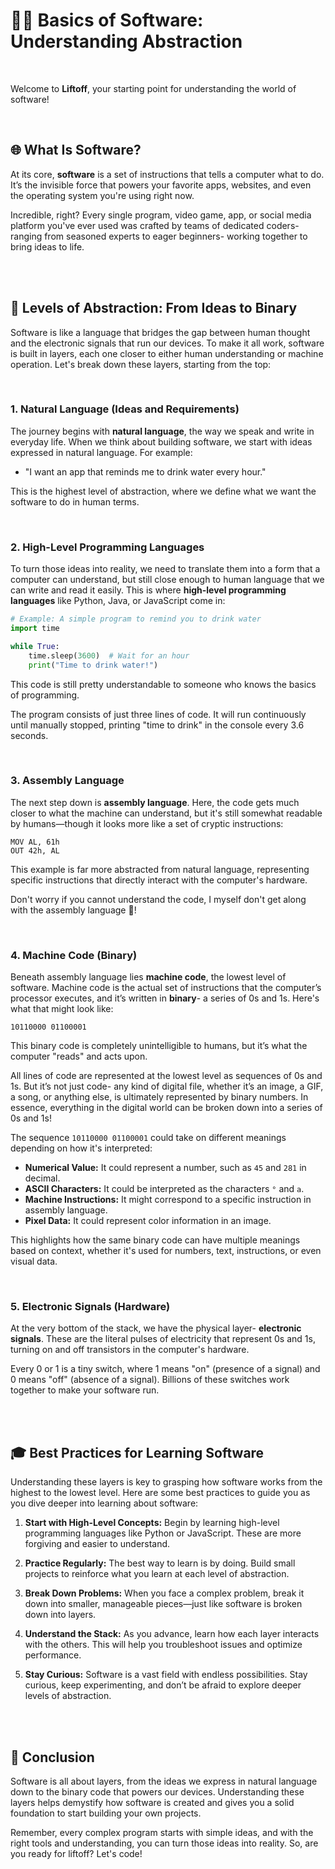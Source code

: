 # 🧑‍💻 Basics of Software: Understanding Abstraction

<br>

Welcome to **Liftoff**, your starting point for understanding the world of 
software!

<br>

## 🌐 What Is Software?

At its core, **software** is a set of instructions that tells a computer 
what to do. It’s the invisible force that powers your favorite apps, 
websites, and even the operating system you're using right now. 

Incredible, right? Every single program, video game, app, or social media 
platform you've ever used was crafted by teams of dedicated coders- 
ranging from seasoned experts to eager beginners- working together to 
bring ideas to life.

<br><br>

## 🧠 Levels of Abstraction: From Ideas to Binary

Software is like a language that bridges the gap between human thought and 
the electronic signals that run our devices. To make it all work, software 
is built in layers, each one closer to either human understanding or 
machine operation. Let's break down these layers, starting from the top:

<br>

### 1. **Natural Language (Ideas and Requirements)**

The journey begins with **natural language**, the way we speak and write 
in everyday life. When we think about building software, we start with 
ideas expressed in natural language. For example:

- "I want an app that reminds me to drink water every hour."

This is the highest level of abstraction, where we define what we want the 
software to do in human terms.

<br>

### 2. **High-Level Programming Languages**

To turn those ideas into reality, we need to translate them into a form 
that a computer can understand, but still close enough to human language 
that we can write and read it easily. This is where **high-level 
programming languages** like Python, Java, or JavaScript come in:

```python
# Example: A simple program to remind you to drink water
import time

while True:
    time.sleep(3600)  # Wait for an hour
    print("Time to drink water!")
```

This code is still pretty understandable to someone who knows the basics 
of programming.

The program consists of just three lines of code. It will run continuously 
until manually stopped, printing "time to drink" in the console every 3.6 
seconds.

<br>

### 3. **Assembly Language**

The next step down is **assembly language**. Here, the code gets much 
closer to what the machine can understand, but it's still somewhat 
readable by humans—though it looks more like a set of cryptic 
instructions:

```assembly
MOV AL, 61h
OUT 42h, AL
```

This example is far more abstracted from natural language, representing 
specific instructions that directly interact with the computer's hardware.

Don't worry if you cannot understand the code, I myself don't get along with the assembly language 🤯!

<br>

### 4. **Machine Code (Binary)**

Beneath assembly language lies **machine code**, the lowest level of 
software. Machine code is the actual set of instructions that the 
computer’s processor executes, and it’s written in **binary**- a series of 
0s and 1s. Here's what that might look like:

```
10110000 01100001
```

This binary code is completely unintelligible to humans, but it’s what the 
computer "reads" and acts upon.

All lines of code are represented at the lowest level as sequences of 0s 
and 1s. But it’s not just code- any kind of digital file, whether it’s an 
image, a GIF, a song, or anything else, is ultimately represented by 
binary numbers. In essence, everything in the digital world can be broken 
down into a series of 0s and 1s!

The sequence `10110000 01100001` could take on different meanings 
depending on how it's interpreted:

- **Numerical Value:** It could represent a number, such as `45` and `281` 
in decimal.
- **ASCII Characters:** It could be interpreted as the characters `°` and 
`a`.
- **Machine Instructions:** It might correspond to a specific instruction 
in assembly language.
- **Pixel Data:** It could represent color information in an image.

This highlights how the same binary code can have multiple meanings based 
on context, whether it's used for numbers, text, instructions, or even 
visual data.

<br>

### 5. **Electronic Signals (Hardware)**

At the very bottom of the stack, we have the physical layer- **electronic 
signals**. These are the literal pulses of electricity that represent 0s 
and 1s, turning on and off transistors in the computer's hardware. 

Every 0 or 1 is a tiny switch, where 1 means "on" (presence of a signal) 
and 0 means "off" (absence of a signal). Billions of these switches work 
together to make your software run.

<br><br>

## 🎓 Best Practices for Learning Software

Understanding these layers is key to grasping how software works from the 
highest to the lowest level. Here are some best practices to guide you as 
you dive deeper into learning about software:

1. **Start with High-Level Concepts:** Begin by learning high-level 
programming languages like Python or JavaScript. These are more forgiving 
and easier to understand.

2. **Practice Regularly:** The best way to learn is by doing. Build small 
projects to reinforce what you learn at each level of abstraction.

3. **Break Down Problems:** When you face a complex problem, break it down 
into smaller, manageable pieces—just like software is broken down into 
layers.

4. **Understand the Stack:** As you advance, learn how each layer 
interacts with the others. This will help you troubleshoot issues and 
optimize performance.

5. **Stay Curious:** Software is a vast field with endless possibilities. 
Stay curious, keep experimenting, and don’t be afraid to explore deeper 
levels of abstraction.

<br><br>

## 🌟 Conclusion

Software is all about layers, from the ideas we express in natural 
language down to the binary code that powers our devices. Understanding 
these layers helps demystify how software is created and gives you a solid 
foundation to start building your own projects. 

Remember, every complex program starts with simple ideas, and with the 
right tools and understanding, you can turn those ideas into reality. So, 
are you ready for liftoff? Let's code!

<br>
